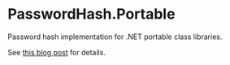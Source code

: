 PasswordHash.Portable
=====================

Password hash implementation for .NET portable class libraries.

See <a href="http://www.thomas-weller.de/2014/10/14/a-secure-password-hashing-implementation-for-pcls/">this blog post</a> for details.
